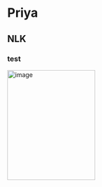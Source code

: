 # Priya
## NLK
### test
<img width="201" height="251" alt="image" src="https://github.com/user-attachments/assets/692ff0e3-8a78-47c8-8141-a19ba28e6f9c" />

